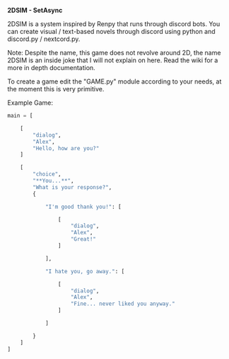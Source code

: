 **2DSIM - SetAsync**

2DSIM is a system inspired by Renpy that runs through discord bots. You can create visual / text-based novels through discord using python and discord.py / nextcord.py.

Note: Despite the name, this game does not revolve around 2D, the name 2DSIM is an inside joke that I will not explain on here.
Read the wiki for a more in depth documentation.

To create a game edit the "GAME.py" module according to your needs, at the moment this is very primitive.

Example Game:
```py
main = [

    [
        "dialog",
        "Alex",
        "Hello, how are you?"
    ]

    [
        "choice",
        "**You...**",
        "What is your response?",
        {

            "I'm good thank you!": [

                [
                    "dialog",
                    "Alex",
                    "Great!"
                ]

            ],

            "I hate you, go away.": [

                [
                    "dialog",
                    "Alex",
                    "Fine... never liked you anyway."
                ]

            ]

        }
    ]
]
```
